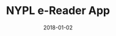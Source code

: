 ---
title: NYPL e-Reader App
date: 2018-01-02
accent: rgb(218, 37, 39)
desc: Tailoring the borrowing application experience for you.
project: self
roles:
  - UX Design
  - UI Design
img: nypl_cover.jpg
---